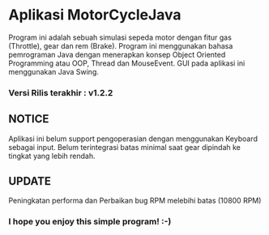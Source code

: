  
# Aplikasi MotorCycleJava

Program ini adalah sebuah simulasi sepeda motor dengan fitur gas (Throttle), gear dan rem (Brake). Program ini menggunakan bahasa pemrograman Java dengan menerapkan konsep Object Oriented Programming atau OOP, Thread dan MouseEvent. GUI pada aplikasi ini menggunakan Java Swing.

### Versi Rilis terakhir : v1.2.2

## NOTICE

Aplikasi ini belum support pengoperasian dengan menggunakan Keyboard sebagai input. Belum terintegrasi batas minimal saat gear dipindah ke tingkat yang lebih rendah.

## UPDATE

Peningkatan performa dan Perbaikan bug RPM melebihi batas (10800 RPM)

### I hope you enjoy this simple program! :-)

